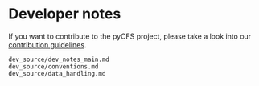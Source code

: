 # Developer notes 

If you want to contribute to the pyCFS project, please take a look into our [contribution guidelines](dev_source/dev_notes_main.md).

```{toctree}
dev_source/dev_notes_main.md
dev_source/conventions.md
dev_source/data_handling.md
```